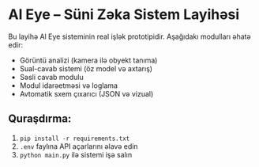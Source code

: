 
# Al Eye – Süni Zəka Sistem Layihəsi

Bu layihə Al Eye sisteminin real işlək prototipidir. Aşağıdakı modulları əhatə edir:
- Görüntü analizi (kamera ilə obyekt tanıma)
- Sual-cavab sistemi (öz model və axtarış)
- Səsli cavab modulu
- Modul idarəetməsi və loglama
- Avtomatik sxem çıxarıcı (JSON və vizual)

## Quraşdırma:
1. `pip install -r requirements.txt`
2. `.env` faylına API açarlarını əlavə edin
3. `python main.py` ilə sistemi işə salın


